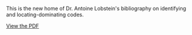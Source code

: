 This is the new home of Dr. Antoine Lobstein's bibliography on identifying and locating-dominating codes.

[View the PDF](https://dragazo.github.io/bibdom/main.pdf)
